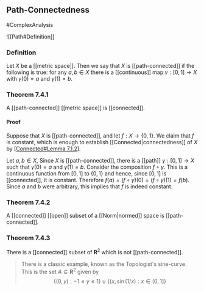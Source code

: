 ## Path-Connectedness
#ComplexAnalysis  

![[Path#Definition]]
### Definition
Let $X$ be a [[metric space]]. Then we say that $X$ is [[path-connected]] if the following is true: for any $a, b \in X$ there is a [[continuous]] map $\gamma:[0,1] \rightarrow X$ with $\gamma(0)=a$ and $\gamma(1)=b$.

### Theorem 7.4.1
A [[path-connected]] [[metric space]] is [[connected]].
#### Proof
Suppose that $X$ is [[path-connected]], and let $f: X \rightarrow\{0,1\}$. We claim that $f$ is constant, which is enough to establish [[Connected|connectedness]] of $X$ by [[Connected#Lemma 7.1.2]](ii).

Let $a, b \in X$, Since $X$ is [[path-connected]], there is a [[path]] $\gamma:[0,1] \rightarrow X$ such that $\gamma(0)=a$ and $\gamma(1)=b$. Consider the composition $f \circ \gamma$. This is a continuous function from $[0,1]$ to $\{0,1\}$ and hence, since $[0,1]$ is [[connected]], it is constant. Therefore $f(a)=(f \circ \gamma)(0)=(f \circ \gamma)(1)=f(b)$. Since $a$ and $b$ were arbitrary, this implies that $f$ is indeed constant.

### Theorem 7.4.2
A [[connected]] [[open]] subset of a [[Norm|normed]] space is [[path-connected]].

### Theorem 7.4.3
There is a [[connected]] subset of $\mathbf{R}^{2}$ which is not [[path-connected]].

>There is a classic example, known as the Topologist's sine-curve. This is the set $A \subseteq \mathbf{R}^{2}$ given by $$\{(0, y):-1 \leqslant y \leqslant 1\} \cup\{(x, \sin (1 / x): x \in(0,1]\}$$